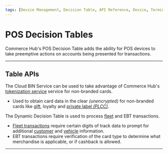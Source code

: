 ```yaml
---
tags: [Device Management, Decision Table, API Reference, Device, Terminal, Point of Sale]
---
```


# POS Decision Tables

Commerce Hub's POS Decision Table adds the ability for POS devices to take preemptive actions on accounts being presented for transactions.

---

## Table APIs

The Cloud BIN Service can be used to take advantage of Commerce Hub's [tokenization service](?path=docs/Resources/API-Documents/Payments_VAS/Payment-Token.md) service for non-branded cards.

- Used to obtain card data in the clear *(unencrypted)* for non-branded cards like [gift](?path=docs/Resources/Guides/Payment-Sources/Gift-Card.md), loyalty and [private label *(PLCC)*](?path=docs/Resources/Guides/Payment-Sources/Private-Label.md).

The Dynamic Decision Table is used to process [fleet](?path=docs/Resources/Guides/Payment-Sources/Fleet/Fleet.md) and EBT transactions.

- [Fleet transactions](?path=docs/Resources/Guides/Payment-Sources/Fleet/Fleet.md) require certain digits of track data to prompt for additional [customer](?path=docs/Resources/Master-Data/Customer-Details.md) and [vehicle](?path=docs/Resources/Master-Data/Vehicle-Details.md) information.
- EBT transactions require verification of the card type to determine what merchandise is applicable, or if cashback is allowed.

<!-- type: row -->

<!-- type: card
title: Cloud BIN Service
description: Configure non-branded cards to take preemptive actions before processing.
link: ?path=docs/Resources/API-Documents/Device-Management/DT-Cloud-BIN-Guide.md
-->

<!-- type: card
title: Dynamic Card Table
description: Determine requirements when processing fleet and EBT transactions.
link: 
-->

<!-- type: row-end -->

---
